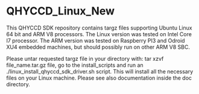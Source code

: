 # QHYCCD_Linux_New
This QHYCCD SDK repository contains targz files supporting Ubuntu Linux 64 bit and ARM V8 processors. The Linux version was tested on Intel Core I7 processor. The ARM version was tested on Raspberry PI3 and Odroid XU4 embedded machines, but should possibly run on other ARM V8 SBC. 

Please untar requested targz file in your directory with: tar xzvf file_name.tar.gz file, go to the install_scripts and run an ./linux_install_qhyccd_sdk_driver.sh script. This will install all the necessary files on your Linux machine. Please see also documentation inside the doc directory.

